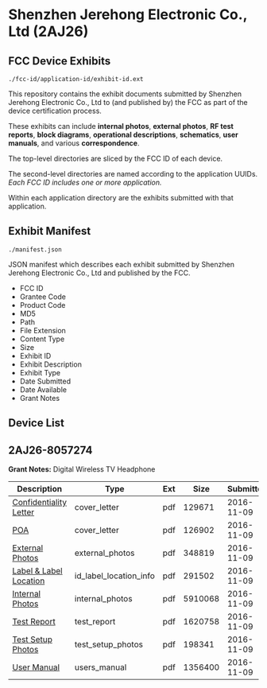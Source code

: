 # Shenzhen Jerehong Electronic Co., Ltd (2AJ26)
## FCC Device Exhibits

```
./fcc-id/application-id/exhibit-id.ext
```

This repository contains the exhibit documents submitted by Shenzhen Jerehong Electronic Co., Ltd to (and published by) the FCC as part of the device certification process.

These exhibits can include **internal photos**, **external photos**, **RF test reports**, **block diagrams**, **operational descriptions**, **schematics**, **user manuals**, and various **correspondence**.

The top-level directories are sliced by the FCC ID of each device.

The second-level directories are named according to the application UUIDs. *Each FCC ID includes one or more application.*

Within each application directory are the exhibits submitted with that application. 

## Exhibit Manifest

```
./manifest.json
```

JSON manifest which describes each exhibit submitted by Shenzhen Jerehong Electronic Co., Ltd and published by the FCC.

- FCC ID
- Grantee Code
- Product Code
- MD5
- Path
- File Extension
- Content Type
- Size
- Exhibit ID
- Exhibit Description
- Exhibit Type
- Date Submitted
- Date Available
- Grant Notes

## Device List
## 2AJ26-8057274
**Grant Notes:** Digital Wireless TV Headphone

| Description | Type | Ext | Size | Submitted | Available |
| ----------- | ---- | --- | ---- | --------- | --------- |
| [Confidentiality Letter](2AJ26-8057274/361a9efe6363617b3d9994d16e96ecd0/3191192.pdf) | cover_letter | pdf | 129671 | 2016-11-09 | 2016-11-09 |
| [POA](2AJ26-8057274/361a9efe6363617b3d9994d16e96ecd0/3191194.pdf) | cover_letter | pdf | 126902 | 2016-11-09 | 2016-11-09 |
| [External Photos](2AJ26-8057274/361a9efe6363617b3d9994d16e96ecd0/3191190.pdf) | external_photos | pdf | 348819 | 2016-11-09 | 2016-11-09 |
| [Label & Label Location](2AJ26-8057274/361a9efe6363617b3d9994d16e96ecd0/3191195.pdf) | id_label_location_info | pdf | 291502 | 2016-11-09 | 2016-11-09 |
| [Internal Photos](2AJ26-8057274/361a9efe6363617b3d9994d16e96ecd0/3191191.pdf) | internal_photos | pdf | 5910068 | 2016-11-09 | 2016-11-09 |
| [Test Report](2AJ26-8057274/361a9efe6363617b3d9994d16e96ecd0/3191193.pdf) | test_report | pdf | 1620758 | 2016-11-09 | 2016-11-09 |
| [Test Setup Photos](2AJ26-8057274/361a9efe6363617b3d9994d16e96ecd0/3191196.pdf) | test_setup_photos | pdf | 198341 | 2016-11-09 | 2016-11-09 |
| [User Manual](2AJ26-8057274/361a9efe6363617b3d9994d16e96ecd0/3191197.pdf) | users_manual | pdf | 1356400 | 2016-11-09 | 2016-11-09 |
